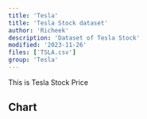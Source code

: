 ```yaml
---
title: 'Tesla'
title: 'Tesla Stock dataset'
author: 'Richeek'
description: 'Dataset of Tesla Stock'
modified: '2023-11-26'
files: ['TSLA.csv']
group: 'Tesla'
---
```


This is Tesla Stock Price

## Chart

<LineChart 
    title="Tesla Dataset"  
    xAxis="Date"
    yAxis="Volume" 
    data="TSLA.csv"
/>


<LineChart 
    title="Tesla Dataset"  
    xAxis="Date"
    yAxis="High" 
    data="TSLA.csv"
/>

<mermaid
    title="Tesla Dataset"  
    xAxis="Date"
    yAxis="High" 
    data="TSLA.csv"
/>


<LineChart 
    title="Tesla Dataset"  
    xAxis="Date"
    yAxis="Low" 
    data="TSLA.csv"
/>